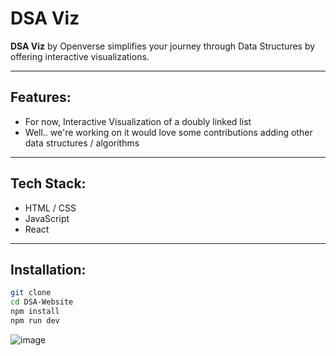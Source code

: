 # DSA Viz

**DSA Viz** by Openverse simplifies your journey through Data Structures by offering interactive visualizations.

---

## Features:
- For now, Interactive Visualization of a doubly linked list 
- Well.. we're working on it would love some contributions adding other data structures / algorithms

---
## Tech Stack:
- HTML / CSS
- JavaScript
- React

---
## Installation:

```bash
git clone 
cd DSA-Website
npm install
npm run dev
```

![image](https://github.com/user-attachments/assets/d23e2bb3-9cd2-4a70-8e00-c65bdd484c02)

